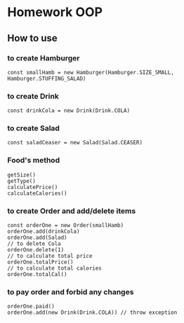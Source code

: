 # Homework OOP
## How to use
### to create Hamburger
```
const smallHamb = new Hamburger(Hamburger.SIZE_SMALL, Hamburger.STUFFING_SALAD)
```
### to create Drink
```
const drinkCola = new Drink(Drink.COLA)
```
### to create Salad
```
const saladCeaser = new Salad(Salad.CEASER)
```
### Food's method
```
getSize()
getType() 
calculatePrice()
calculateCalories() 
```

### to create Order and add/delete items
```
const orderOne = new Order(smallHamb)
orderOne.add(drinkCola)
orderOne.add(Salad) 
// to delete Cola
orderOne.delete(1)
// to calculate total price
orderOne.totalPrice() 
// to calculate total calories
orderOne.totalCal() 
```

### to pay order and forbid any changes

```
orderOne.paid()
orderOne.add(new Drink(Drink.COLA)) // throw exception 
```

